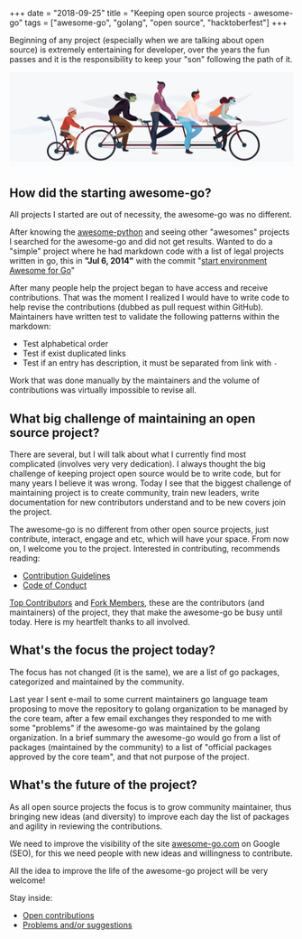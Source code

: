 +++
date = "2018-09-25"
title = "Keeping open source projects - awesome-go"
tags = ["awesome-go", "golang", "open source", "hacktoberfest"]
+++

Beginning of any project (especially when we are talking about open source) is extremely entertaining for developer, over the years the fun passes and it is the responsibility to keep your "son" following the path of it.

![Open Source is Collaboration](/blog/collaboration.png#center)


## How did the starting awesome-go?

All projects I started are out of necessity, the awesome-go was no different.

After knowing the [awesome-python](https://github.com/vinta/awesome-python) and seeing other "awesomes" projects I searched for the awesome-go and did not get results. Wanted to do a "simple" project where he had markdown code with a list of legal projects written in go, this in **"Jul 6, 2014"** with the commit "[start environment Awesome for Go](https://github.com/avelino/awesome-go/commit/8d356bc0dfbe817a378186b9b6fb5afe81781d42)"

After many people help the project began to have access and receive contributions. That was the moment I realized I would have to write code to help revise the contributions (dubbed as pull request within GitHub). Maintainers have written test to validate the following patterns within the markdown:

* Test alphabetical order
* Test if exist duplicated links
* Test if an entry has description, it must be separated from link with ` - `

Work that was done manually by the maintainers and the volume of contributions was virtually impossible to revise all.


## What big challenge of maintaining an open source project?

There are several, but I will talk about what I currently find most complicated (involves very very dedication).
I always thought the big challenge of keeping project open source would be to write code, but for many years I believe it was wrong. Today I see that the biggest challenge of maintaining project is to create community, train new leaders, write documentation for new contributors understand and to be new covers join the project.

The awesome-go is no different from other open source projects, just contribute, interact, engage and etc, which will have your space. From now on, I welcome you to the project.
Interested in contributing, recommends reading:

* [Contribution Guidelines](https://github.com/avelino/awesome-go/blob/master/CONTRIBUTING.md)
* [Code of Conduct](https://github.com/avelino/awesome-go/blob/master/CODE_OF_CONDUCT.md)


[Top Contributors](https://github.com/avelino/awesome-go/graphs/contributors) and [Fork Members](https://github.com/avelino/awesome-go/network/members), these are the contributors (and maintainers) of the project, they that make the awesome-go be busy until today. Here is my heartfelt thanks to all involved.


## What's the focus the project today?

The focus has not changed (it is the same), we are a list of go packages, categorized and maintained by the community.

Last year I sent e-mail to some current maintainers go language team proposing to move the repository to golang organization to be managed by the core team, after a few email exchanges they responded to me with some "problems" if the awesome-go was maintained by the golang organization. In a brief summary the awesome-go would go from a list of packages (maintained by the community) to a list of "official packages approved by the core team", and that not purpose of the project.


## What's the future of the project?

As all open source projects the focus is to grow community maintainer, thus bringing new ideas (and diversity) to improve each day the list of packages and agility in reviewing the contributions.

We need to improve the visibility of the site [awesome-go.com](https://awesome-go.com) on Google (SEO), for this we need people with new ideas and willingness to contribute.

All the idea to improve the life of the awesome-go project will be very welcome!

Stay inside:

* [Open contributions](https://github.com/avelino/awesome-go/pulls)
* [Problems and/or suggestions](https://github.com/avelino/awesome-go/issues)
